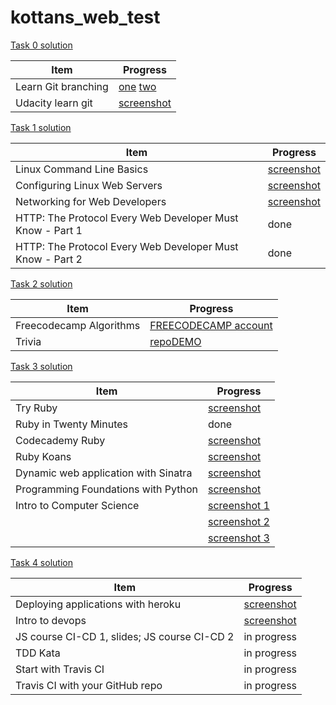 # kottans_web_test

[Task 0 solution](task_0/README.md)


|Item|Progress|
|----|--------|
|Learn Git branching|[one](task_0/learngitbranching1.jpg) [two](task_0/learngitbranching2.jpg)|
|Udacity learn git|[screenshot](task_0/udacity_git.jpg)|


[Task 1 solution](task_1/README.md)


|Item|Progress|
|----|--------|
|Linux Command Line Basics|[screenshot](task_1/Linux_Command_Line_Basics_screenshot.jpg)|
|Configuring Linux Web Servers|[screenshot](task_1/Configuring_Linux_Web_server_screenshot.jpg)|
|Networking for Web Developers|[screenshot](task_1/Networking_for_Web_developers_screenshot.jpg)|
|HTTP: The Protocol Every Web Developer Must Know - Part 1|done|
|HTTP: The Protocol Every Web Developer Must Know - Part 2|done|


[Task 2 solution](task_2/README.md)


|Item|Progress|
|----|--------|
|Freecodecamp Algorithms|[FREECODECAMP account](https://www.freecodecamp.com/amashoshyna)|
|Trivia|[repo](https://github.com/AMashoshyna/trivia)[DEMO](https://amashoshyna.github.io/trivia/)|


[Task 3 solution](task_3/README.md)


|Item|Progress|
|----|--------|
|Try Ruby|[screenshot](task_3/try_ruby_screenshot.jpg)|
|Ruby in Twenty Minutes|done|
|Codecademy Ruby|[screenshot](task_3/codecademy_ruby_screenshot.jpg)|
|Ruby Koans|[screenshot](task_3/Ruby_koans_screenshot.jpg)|
|Dynamic web application with Sinatra|[screenshot](task_3/dynamic_web_app_with_sinatra.jpg)|
|Programming Foundations with Python|[screenshot](task_3/programming_foundations_with_python_screenshot.jpg)|
|Intro to Computer Science|[screenshot 1](task_3/intro_to_cs_screenshot1.jpg)|
||[screenshot 2](task_3/intro_to_cs_screenshot2.jpg)|
||[screenshot 3](task_3/intro_to_cs_screenshot3.jpg)|


[Task 4 solution](task_4/README.md)


|Item|Progress|
|----|--------|
|Deploying applications with heroku|[screenshot](task_4/intro_to_devops_screenshot.jpg)|
|Intro to devops|[screenshot](task_4/deploying_web_apps_with_heroku.jpg)|
|JS course CI-CD 1, slides; JS course CI-CD 2|in progress|
|TDD Kata|in progress|
|Start with Travis CI|in progress|
|Travis CI with your GitHub repo|in progress|


